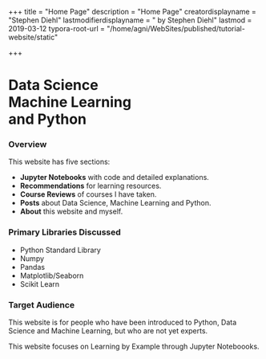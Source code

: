 +++
title = "Home Page"
description = "Home Page"
creatordisplayname = "Stephen Diehl"
lastmodifierdisplayname = " by Stephen Diehl"
lastmod = 2019-03-12
typora-root-url = "/home/agni/WebSites/published/tutorial-website/static"

+++

# Data Science<br/> Machine Learning<br/> and Python

### Overview

This website has five sections:

* **Jupyter Notebooks** with code and detailed explanations.
* **Recommendations** for learning resources.
* **Course Reviews** of courses I have taken.
* **Posts** about Data Science, Machine Learning and Python.
* **About** this website and myself.

### Primary Libraries Discussed 
- Python Standard Library
- Numpy
- Pandas
- Matplotlib/Seaborn
- Scikit Learn

### Target Audience

This website is for people who have been introduced to Python, Data Science and Machine Learning, but who are not yet experts.

This website focuses on Learning by Example through Jupyter Noteboooks.